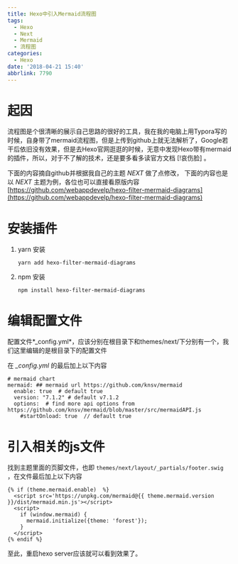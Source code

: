 ```yaml
---
title: Hexo中引入Mermaid流程图
tags:
  - Hexo
  - Next
  - Mermaid
  - 流程图
categories:
  - Hexo
date: '2018-04-21 15:40'
abbrlink: 7790
---
```


# 起因

流程图是个很清晰的展示自己思路的很好的工具，我在我的电脑上用Typora写的时候，自身带了mermaid流程图，但是上传到github上就无法解析了，Google若干后依旧没有效果，但是去Hexo官网逛逛的时候，无意中发现Hexo带有mermaid的插件，所以，对于不了解的技术，还是要多看多读官方文档 [!哀伤脸] 。

下面的内容摘自github并根据我自己的主题 *NEXT* 做了点修改， 下面的内容也是以 *NEXT* 主题为例，各位也可以直接看原版内容[https://github.com/webappdevelp/hexo-filter-mermaid-diagrams](https://github.com/webappdevelp/hexo-filter-mermaid-diagrams)

<!-- more -->

# 安装插件

1. yarn 安装

   ~~~
   yarn add hexo-filter-mermaid-diagrams
   ~~~

2. npm 安装

   ~~~
   npm install hexo-filter-mermaid-diagrams
   ~~~

# 编辑配置文件

配置文件*_config.yml*，应该分别在根目录下和themes/next/下分别有一个，我们这里编辑的是根目录下的配置文件

在 *_config.yml*  的最后加上以下内容

~~~
# mermaid chart
mermaid: ## mermaid url https://github.com/knsv/mermaid
  enable: true  # default true
  version: "7.1.2" # default v7.1.2
  options:  # find more api options from https://github.com/knsv/mermaid/blob/master/src/mermaidAPI.js
    #startOnload: true  // default true
~~~

# 引入相关的js文件

找到主题里面的页脚文件，也即  `themes/next/layout/_partials/footer.swig` ，在文件最后加上以下内容

~~~
{% if (theme.mermaid.enable)  %}
  <script src='https://unpkg.com/mermaid@{{ theme.mermaid.version }}/dist/mermaid.min.js'></script>
  <script>
    if (window.mermaid) {
      mermaid.initialize({theme: 'forest'});
    }
  </script>
{% endif %}
~~~

至此，重启hexo server应该就可以看到效果了。